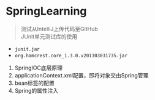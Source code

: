 # SpringLearning
> 测试从IntelliJ上传代码至GitHub <br>
> JUnit单元测试库的使用 <br>
- `junit.jar`
- `org.hamcrest.core_1.3.0.v201303031735.jar`

1. SpringIOC底层原理
2. applicationContext.xml配置，即将对象交由Spring管理
3. bean标签的配置
4. Spring的属性注入
